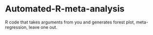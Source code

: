 # Automated-R-meta-analysis
R code that takes arguments from you and generates forest plot, meta-regression, leave one out.
